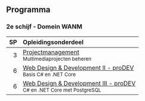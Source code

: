Programma
---------

### 2e schijf - Domein WANM

| SP | Opleidingsonderdeel                                                                                                       |
|---:|:--------------------------------------------------------------------------------------------------------------------------|
|  3 | [Projectmanagement][]<br><small>Multimediaprojecten beheren</small>  
|  6 | [Web Design & Development II - proDEV][]<br><small>Basis C# en .NET Core</small>                                                        |
|  6 | [Web Design & Development III - proDEV][]<br><small>C# en .NET Core met PostgreSQL</small>                                    |

[New Media Design & Development II - proDEV]:https://bamaflexweb.arteveldehs.be/BMFUIDetailxOLOD.aspx?a=56976&b=5&c=1
[Projectmanagement]:https://bamaflexweb.arteveldehs.be/BMFUIDetailxOLOD.aspx?a=55768&b=5&c=1
[Web Design & Development II - proDEV]:https://bamaflexweb.arteveldehs.be/BMFUIDetailxOLOD.aspx?a=55700&b=5&c=1
[Web Design & Development III - proDEV]:https://bamaflexweb.arteveldehs.be/BMFUIDetailxOLOD.aspx?a=57151&b=5&c=1